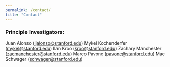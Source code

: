 ```yaml
---
permalink: /contact/
title: "Contact"
---
```


### Principle Investigators:

Juan Alonso (jjalonso@stanford.edu)
Mykel Kochenderfer (mykel@stanford.edu)
Ilan Kroo (kroo@stanford.edu)
Zachary Manchester (zacmanchester@stanford.edu)
Marco Pavone (pavone@stanford.edu)
Mac Schwager (schwager@stanford.edu)